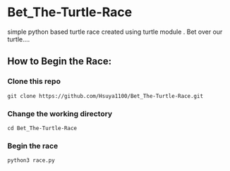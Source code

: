 # Bet_The-Turtle-Race
simple python based turtle race created using turtle module .
Bet over our turtle....
## How to Begin the Race:

### Clone this repo
```
git clone https://github.com/Hsuya1100/Bet_The-Turtle-Race.git
```
### Change the working directory
```
cd Bet_The-Turtle-Race
```
### Begin the race
```
python3 race.py
```
